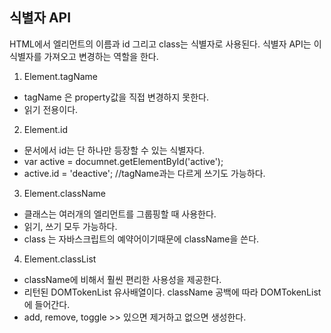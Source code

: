 ## 식별자 API
HTML에서 엘리먼트의 이름과 id 그리고 class는 식별자로 사용된다.
식별자 API는 이 식별자를 가져오고 변경하는 역할을 한다.

1. Element.tagName
  - tagName 은 property값을 직접 변경하지 못한다.
  - 읽기 전용이다.
2. Element.id
  - 문서에서 id는 단 하나만 등장할 수 있는 식별자다.
  - var active = documnet.getElementById('active');
  - active.id = 'deactive'; //tagName과는 다르게 쓰기도 가능하다.
3. Element.className
  - 클래스는 여러개의 엘리먼트를 그룹핑할 때 사용한다.
  - 읽기, 쓰기 모두 가능하다.
  - class 는 자바스크립트의 예약어이기때문에 className을 쓴다.
4. Element.classList
  - className에 비해서 훨씬 편리한 사용성을 제공한다.
  - 리턴된 DOMTokenList 유사배열이다. className 공백에 따라 DOMTokenList에 들어간다.
  - add, remove, toggle >> 있으면 제거하고 없으면 생성한다. 
